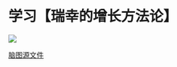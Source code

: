 # 学习【瑞幸的增长方法论】 

![](https://github.com/BrooksWon/Blogs/blob/master/business/%5B%E7%90%86%E8%A7%A3%E4%B8%9A%E5%8A%A1%5D-%E6%B8%B4%E6%9C%9B%E5%AF%B9%E8%AF%9D%E7%8E%8B%E5%AE%81.png)



[脑图源文件](https://github.com/BrooksWon/Blogs/blob/master/business/%5B%E7%90%86%E8%A7%A3%E4%B8%9A%E5%8A%A1%5D-%E6%B8%B4%E6%9C%9B%E5%AF%B9%E8%AF%9D%E7%8E%8B%E5%AE%81.xmind)

